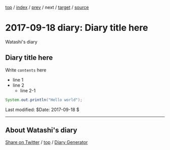 [top](../index.html) 
 / [index](index.html) 
 / [prev](ig170304.html) 
 / next 
 / [target](https://igapyon.github.io/mydiary/2017/ig170918.html) 
 / [source](https://github.com/igapyon/mydiary/blob/master/2017/ig170918.src.md) 

2017-09-18 diary: Diary title here
=====================================================================================================
Watashi's diary

## Diary title here

Write `contents` here

* line 1
* line 2
  * line 2-1

```java
System.out.println("Hello world");
```

Last modified: $Date: 2017-09-18 $


----------------------------------------------------------------------------------------------------

## About Watashi's diary

[Share on Twitter](https://twitter.com/intent/tweet?hashtags=igapyon%2Cdiary%2C%E3%81%84%E3%81%8C%E3%81%B4%E3%82%87%E3%82%93&text=Diary+title+here&url=https%3A%2F%2Figapyon.github.io%2Fmydiary%2F2017%2Fig170918.html) / [top](../index.html) / [Diary Generator](https://github.com/igapyon/igapyonv3)


